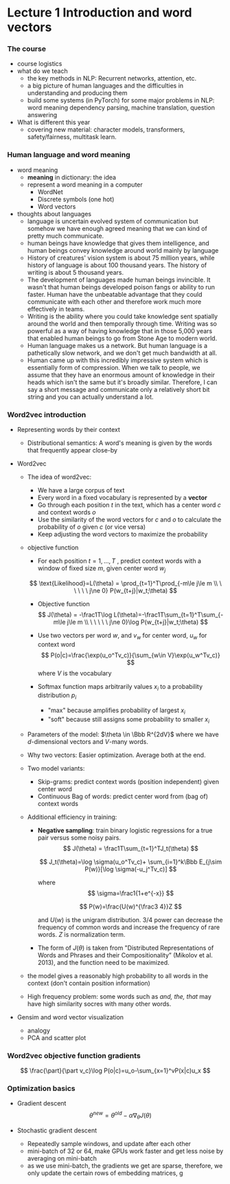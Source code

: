 # Lecture 1 Introduction and word vectors

### The course

- course logistics
- what do we teach
  -  the key methods in NLP: Recurrent networks, attention, etc.
  - a big picture of human languages and the difficulties in understanding and producing them
  - build some systems (in PyTorch) for some major problems in NLP: word meaning dependency parsing, machine translation, question answering
- What is different this year
  - covering new material: character models, transformers, safety/fairness, multitask learn.

### Human language and word meaning

- word meaning 
  - **meaning** in dictionary: the idea
  - represent a word meaning in a computer
    - WordNet
    - Discrete symbols (one hot)
    - Word vectors
- thoughts about languages
  - language is uncertain evolved system of communication but somehow we have enough agreed meaning that we can kind of pretty much communicate.
  - human beings have knowledge that gives them intelligence, and human beings convey knowledge around world mainly by language
  - History of creatures' vision system is about 75 million years, while history of language is about 100 thousand years.  The history of writing is about 5 thousand years.
  - The development of languages made human beings invincible. It wasn't that human beings developed poison fangs or ability to run faster. Human have the unbeatable advantage that they could communicate with each other and therefore work much more effectively in teams.
  - Writing is the ability where you could take knowledge sent spatially around the world and then temporally through time. Writing was so powerful as a way of having knowledge that in those 5,000 years that enabled human beings to go from Stone Age to modern world.
  - Human language makes us a network. But human language is a pathetically slow network, and we don't get much bandwidth at all. 
  - Human came up with this incredibly impressive system which is essentially form of compression. When we talk to people, we assume that they have an enormous amount of knowledge in their heads which isn't the same but it's broadly similar. Therefore, I can say a short message and communicate only a relatively short bit string and you can actually understand a lot.

### Word2vec introduction 

- Representing words by their context

  - Distributional semantics: A word's meaning is given by the words that frequently appear close-by

- Word2vec

  - The idea of word2vec:

    - We have a large corpus of text
    - Every word in a fixed vocabulary is represented by a **vector**
    - Go through each position $t$ in the text, which has a center word $c$ and context words $o$
    - Use the similarity of the word vectors for $c$ and $o$ to calculate the probability of $o$ given $c$ (or vice versa)
    - Keep adjusting the word vectors to maximize the probability

  - objective function

    - For each position $t=1,...,T$  , predict context words with a window of fixed size $m$, given center word $w_j$

    $$
    \text{Likelihood}=L(\theta) = \prod_{t=1}^T\prod_{-m\le j\le m \\ \ \ \ \ \ j\ne 0}
    P(w_{t+j}|w_t;\theta)
    $$

    - Objective function
      $$
      J(\theta) = -\frac1T\log L(\theta)=-\frac1T\sum_{t=1}^T\sum_{-m\le j\le m \\ \ \ \ \ \ j\ne 0}\log P(w_{t+j}|w_t;\theta)
      $$

    - Use two vectors per word $w$, and $v_w$ for center word, $u_w$ for context word
      $$
      P(o|c)=\frac{\exp(u_o^Tv_c)}{\sum_{w\in V}\exp(u_w^Tv_c)}
      $$
      where $V$ is the vocabulary

    - Softmax function maps arbitrarily values $x_i$ to a probability distribution $p_i$

      - "max" because amplifies probability of largest $x_i$
      - "soft" because still assigns some probability to smaller $x_i$ 

  - Parameters of the model: $\theta \in \Bbb R^{2dV}$ where we have $d$-dimensional vectors and $V$-many words. 

  - Why two vectors: Easier optimization. Average both at the end.

  - Two model variants:

    - Skip-grams: predict context words (position independent) given center word
    - Continuous Bag of words: predict center word from (bag of) context words

  - Additional efficiency in training:

    - **Negative sampling**: train binary logistic regressions for a true pair versus some noisy pairs.
      $$
      J(\theta) = \frac1T\sum_{t=1}^TJ_t(\theta)
      $$

      $$
      J_t(\theta)=\log \sigma(u_o^Tv_c)+ \sum_{i=1}^k\Bbb E_{j\sim P(w)}[\log \sigma(-u_j^Tv_c)]
      $$

      where 
      $$
      \sigma=\frac1{1+e^{-x}}
      $$

      $$
      P(w)=\frac{U(w)^{\frac3 4}}Z
      $$

      and $U(w)$ is the unigram distribution. 3/4 power can decrease the frequency of common words and increase the frequency of rare words. $Z$ is normalization term.

    - The form of $J(\theta)$ is taken from "Distributed Representations of Words and Phrases and their Compositionality” (Mikolov et al. 2013), and the function need to be maximized.

  - the model gives a reasonably high probability to all words in the context (don't contain position information)

  - High frequency problem: some words such as *and, the, that* may have high similarity socres with many other words.

- Gensim and word vector visualization

  - analogy
  - PCA and scatter plot

### Word2vec objective function gradients

$$
\frac{\part}{\part v_c}\log P(o|c)=u_o-\sum_{x=1}^vP(x|c)u_x
$$

### Optimization basics

- Gradient descent
  $$
  \theta^{new}=\theta^{old}-\alpha\nabla_{\theta} J(\theta)
  $$
  
- Stochastic gradient descent

  - Repeatedly sample windows, and update after each other
  - mini-batch of 32 or 64, make GPUs work faster and get less noise by averaging on mini-batch
  - as we use mini-batch, the gradients we get are sparse, therefore, we only update the certain rows of embedding matrices, g